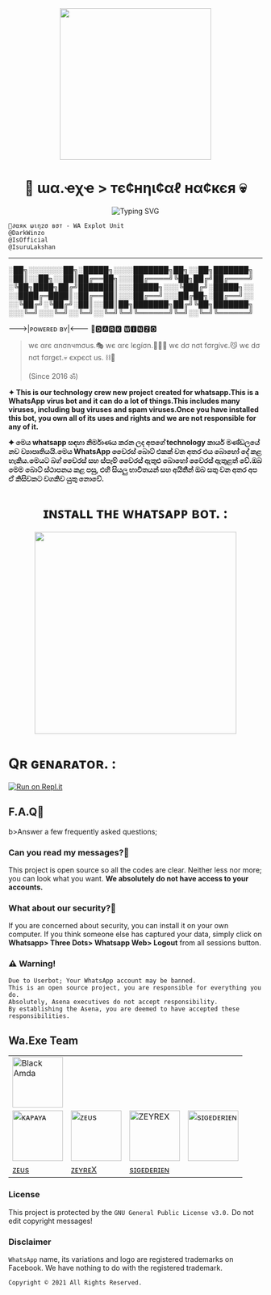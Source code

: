 <div align="center">
  <img src="https://i.ibb.co/4SBckbV/LOGO.jpg" width="300" height="300">
  <h1>🎲 ɯα.ҽχҽ > тє¢нηι¢αℓ нα¢кєя 💀</h1>
</div>

  <p align="center">
<img
        src="https://readme-typing-svg.herokuapp.com?color=%23F70000&size=16&center=true&vCenter=true&multiline=true&lines=We+are+Technical+Hacking+Team+(Since+2021+%E0%A5%90)........"
            alt="Typing SVG"
        />
    </a> 
    
  <div align="left">  

 ```
🖤∂αяк ωιηzσ вσт - WA Explot Unit
@DarkWinzo
@IsOfficial
@IsuruLakshan
```
---


░██╗░░░░░░░██╗░█████╗░░░░███████╗██╗░░██╗███████╗
░██║░░██╗░░██║██╔══██╗░░░██╔════╝╚██╗██╔╝██╔════╝
░╚██╗████╗██╔╝███████║░░░█████╗░░░╚███╔╝░█████╗░░
░░████╔═████║░██╔══██║░░░██╔══╝░░░██╔██╗░██╔══╝░░
░░╚██╔╝░╚██╔╝░██║░░██║██╗███████╗██╔╝╚██╗███████╗
░░░╚═╝░░░╚═╝░░╚═╝░░╚═╝╚═╝╚══════╝╚═╝░░╚═╝╚══════╝

--->|ᴘᴏᴡᴇʀᴇᴅ ʙʏ|<---
🖤🅳🅰🆁🅺 🆆🅸🅽🆉🅾
		     
> wє αrє αnσnчmσus.🎭 wє αrє lєgíσn.👮🏻‍♂ wє dσ nσt fσrgívє.😼 wє dσ nσt fσrgєt.💀 єхpєct us. ⛓💎
>	
> (Since 2016 ॐ)

	
<p><b>✦ This is our technology crew new project created for whatsapp.This is a WhatsApp virus bot and it can do a lot of things.This includes many viruses, including bug viruses and spam viruses.Once you have installed this bot, you own all of its uses and rights and we are not responsible for any of it.</b></p>  
<p><b>✦ මෙය whatsapp සඳහා නිර්මාණය කරන ලද අපගේ technology කාර්ය මණ්ඩලයේ නව ව්‍යාපෘතියයි.මෙය WhatsApp වෛරස් බොට් එකක් වන අතර එය බොහෝ දේ කළ හැකිය.මෙයට බග් වෛරස් සහ ස්පෑම් වෛරස් ඇතුළු බොහෝ වෛරස් ඇතුළත් වේ.ඔබ මෙම බොට් ස්ථාපනය කළ පසු, එහි සියලු භාවිතයන් සහ අයිතීන් ඔබ සතු වන අතර අප ඒ කිසිවකට වගකිව යුතු නොවේ.</b></p>  

<div align="center">
  <h1><b>ɪɴꜱᴛᴀʟʟ ᴛʜᴇ ᴡʜᴀᴛꜱᴀᴘᴘ ʙᴏᴛ. :</h1></b>
	<a href="https://heroku.com/deploy?template=https://github.com/AN-Tech-crew/wa.exe-BETA">	
<img src="https://i.ibb.co/xSs5bQN/WABOT-NSTALL.png" width="400"></br></a>
</div>


  <h1><b>Qʀ ɢᴇɴᴀʀᴀᴛᴏʀ. :</h1></b>

[![Run on Repl.it](https://repl.it/badge/github/quiec/whatsasena)](https://replit.com/@BlackAmda/Queen-Amdi-QR)


## F.A.Q📌
b>Answer a few frequently asked questions;</b>
    
### Can you read my messages?🤔
This project is open source so all the codes are clear. Neither less nor more; you can look what you want. **We absolutely do not have access to your accounts.**

### What about our security?🤔
If you are concerned about security, you can install it on your own computer. If you think someone else has captured your data, simply click on **Whatsapp> Three Dots> Whatsapp Web> Logout** from all sessions button.
   
    
### ⚠️ Warning! 
```
Due to Userbot; Your WhatsApp account may be banned.
This is an open source project, you are responsible for everything you do. 
Absolutely, Asena executives do not accept responsibility.
By establishing the Asena, you are deemed to have accepted these responsibilities.
```
## Wa.Exe Team

<table>
										<tbody>
											<tr>
												<td><a href="httsp://github.com/BlackAmda/"><img src="https://amdaniwasa.com/images/AMDA.jpg" width="100" height="100" alt="Black Amda"></a></td>
												<td><a 										<tbody>
											<tr>
												<td><a href="httsp://github.com/BlackAmda/"><img src="https://amdaniwasa.com/images/KAPAYA.jpg" width="100" height="100" alt="ᴋᴀᴘᴀʏᴀ"></a></td>
												<td><a href="https://www.thinknfree.com/"><img src="https://amdaniwasa.com/images/ZEUS.jpg" width="100" height="100" alt="ᴢᴇᴜs"></a></td>
												<td><a href="httsp://github.com/BlackAmda/"><img src="https://amdaniwasa.com/images/ZEYREX.jpg" width="100" height="100" alt="ZEYREX"></a></td>
												<td><a href="httsp://github.com/BlackAmda/"><img src="https://amdaniwasa.com/images/SAIKO.jpg" width="100" height="100" alt="sɪɢᴇᴅᴇʀɪᴇɴ"></a></td>
											</tr>
											<tr>
												<td><a hr
												<td><a href="https://www.thinknfree.com/">ᴢᴇᴜs</a></td>
												<td><a href="httsp://github.com/isuru2003/">ᴢᴇʏʀᴇX</a></td>
												<td><a href="httsp://github.com/isuru2003/">sɪɢᴇᴅᴇʀɪᴇɴ</a></td>
										</tbody>
									</table>
    
### License
This project is protected by the `GNU General Public License v3.0.`
Do not edit copyright messages!

### Disclaimer
`WhatsApp` name, its variations and logo are registered trademarks on Facebook. We have nothing to do with the registered trademark.



<code>Copyright © 2021 All Rights Reserved.</code>

